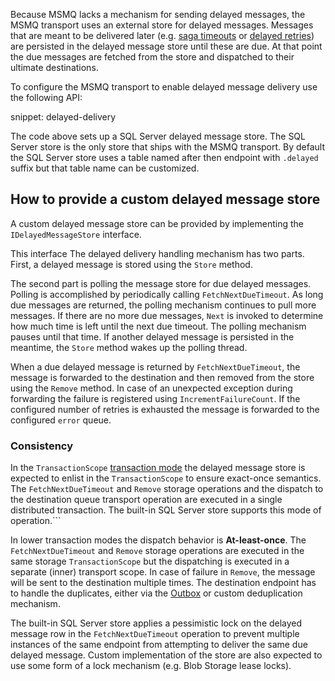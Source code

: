 Because MSMQ lacks a mechanism for sending delayed messages, the MSMQ transport uses an external store for delayed messages. Messages that are meant to be delivered later (e.g. [saga timeouts](/nservicebus/sagas/timeouts.md) or [delayed retries](/nservicebus/recoverability/configure-delayed-retries.md)) are persisted in the delayed message store until these are due. At that point the due messages are fetched from the store and dispatched to their ultimate destinations.

To configure the MSMQ transport to enable delayed message delivery use the following API:

snippet: delayed-delivery

The code above sets up a SQL Server delayed message store. The SQL Server store is the only store that ships with the MSMQ transport. By default the SQL Server store uses a table named after then endpoint with `.delayed` suffix but that table name can be customized. 


## How to provide a custom delayed message store

A custom delayed message store can be provided by implementing the `IDelayedMessageStore` interface. 

This interface  The delayed delivery handling mechanism has two parts. First, a delayed message is stored using the `Store` method. 

The second part is polling the message store for due delayed messages. Polling is accomplished by periodically calling `FetchNextDueTimeout`. As long due messages are returned, the polling mechanism continues to pull more messages. If there are no more due messages, `Next` is invoked to determine how much time is left until the next due timeout. The polling mechanism pauses until that time. If another delayed message is persisted in the meantime, the `Store` method wakes up the polling thread.

When a due delayed message is returned by `FetchNextDueTimeout`, the message is forwarded to the destination and then removed from the store using the `Remove` method. In case of an unexpected exception during forwarding the failure is registered using `IncrementFailureCount`. If the configured number of retries is exhausted the message is forwarded to the configured `error` queue.

### Consistency

In the `TransactionScope` [transaction mode](/transports/transactions.md) the delayed message store is expected to enlist in the `TransactionScope` to ensure exact-once semantics. The `FetchNextDueTimeout` and `Remove` storage operations and the dispatch to the destination queue transport operation are executed in a single distributed transaction. The built-in SQL Server store supports this mode of operation.```

In lower transaction modes the dispatch behavior is **At-least-once**. The `FetchNextDueTimeout` and `Remove` storage operations are executed in the same storage `TransactionScope` but the dispatching is executed in a separate (inner) transport scope. In case of failure in `Remove`, the message will be sent to the destination multiple times. The destination endpoint has to handle the duplicates, either via the [Outbox](/nservicebus/outbox/) or custom deduplication mechanism.

The built-in SQL Server store applies a pessimistic lock on the delayed message row in the `FetchNextDueTimeout` operation to prevent multiple instances of the same endpoint from attempting to deliver the same due delayed message. Custom implementation of the store are also expected to use some form of a lock mechanism (e.g. Blob Storage lease locks).
